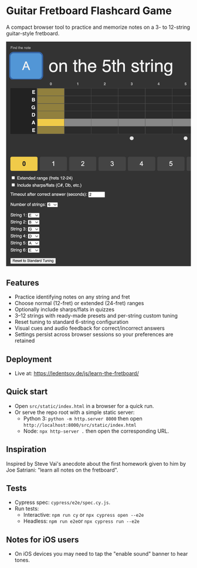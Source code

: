 # Guitar Fretboard Flashcard Game

A compact browser tool to practice and memorize notes on a 3- to 12-string guitar-style fretboard.

![screenshot](./docs/img/app-screenshot.png)

## Features

- Practice identifying notes on any string and fret
- Choose normal (12-fret) or extended (24-fret) ranges
- Optionally include sharps/flats in quizzes
- 3–12 strings with ready-made presets and per-string custom tuning
- Reset tuning to standard 6-string configuration
- Visual cues and audio feedback for correct/incorrect answers
- Settings persist across browser sessions so your preferences are retained

## Deployment

- Live at: https://ledentsov.de/js/learn-the-fretboard/

## Quick start

- Open `src/static/index.html` in a browser for a quick run.
- Or serve the repo root with a simple static server:
  - Python 3: `python -m http.server 8000` then open `http://localhost:8000/src/static/index.html`
  - Node: `npx http-server .` then open the corresponding URL.

## Inspiration

Inspired by Steve Vai's anecdote about the first homework given to him by Joe Satriani: "learn all notes on the fretboard".

## Tests

- Cypress spec: `cypress/e2e/spec.cy.js`.
- Run tests:
  - Interactive: `npm run cy` or `npx cypress open --e2e`
  - Headless: `npm run e2e`or `npx cypress run --e2e`

## Notes for iOS users

- On iOS devices you may need to tap the "enable sound" banner to hear tones.
